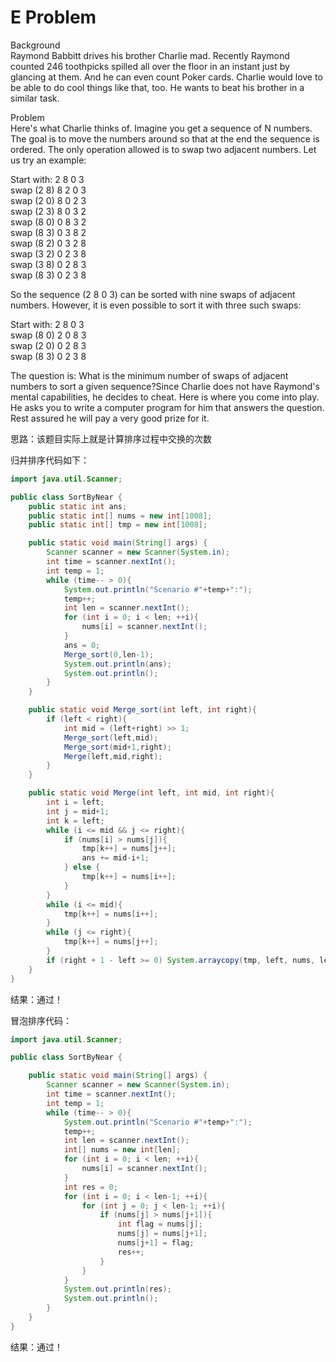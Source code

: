 # E Problem

Background  
Raymond Babbitt drives his brother Charlie mad. Recently Raymond counted 246 toothpicks spilled all over the floor in an instant just by glancing at them. And he can even count Poker cards. Charlie would love to be able to do cool things like that, too. He wants to beat his brother in a similar task.  

Problem  
Here's what Charlie thinks of. Imagine you get a sequence of N numbers. The goal is to move the numbers around so that at the end the sequence is ordered. The only operation allowed is to swap two adjacent numbers. Let us try an example:  

Start with: 2 8 0 3  
swap (2 8) 8 2 0 3  
swap (2 0) 8 0 2 3  
swap (2 3) 8 0 3 2  
swap (8 0) 0 8 3 2  
swap (8 3) 0 3 8 2  
swap (8 2) 0 3 2 8  
swap (3 2) 0 2 3 8  
swap (3 8) 0 2 8 3  
swap (8 3) 0 2 3 8

So the sequence (2 8 0 3) can be sorted with nine swaps of adjacent numbers. However, it is even possible to sort it with three such swaps:  

Start with: 2 8 0 3  
swap (8 0) 2 0 8 3  
swap (2 0) 0 2 8 3  
swap (8 3) 0 2 3 8

The question is: What is the minimum number of swaps of adjacent numbers to sort a given sequence?Since Charlie does not have Raymond's mental capabilities, he decides to cheat. Here is where you come into play. He asks you to write a computer program for him that answers the question. Rest assured he will pay a very good prize for it.

思路：该题目实际上就是计算排序过程中交换的次数

归并排序代码如下：

```java
import java.util.Scanner;

public class SortByNear {
    public static int ans;
    public static int[] nums = new int[1008];
    public static int[] tmp = new int[1008];

    public static void main(String[] args) {
        Scanner scanner = new Scanner(System.in);
        int time = scanner.nextInt();
        int temp = 1;
        while (time-- > 0){
            System.out.println("Scenario #"+temp+":");
            temp++;
            int len = scanner.nextInt();
            for (int i = 0; i < len; ++i){
                nums[i] = scanner.nextInt();
            }
            ans = 0;
            Merge_sort(0,len-1);
            System.out.println(ans);
            System.out.println();
        }
    }

    public static void Merge_sort(int left, int right){
        if (left < right){
            int mid = (left+right) >> 1;
            Merge_sort(left,mid);
            Merge_sort(mid+1,right);
            Merge(left,mid,right);
        }
    }

    public static void Merge(int left, int mid, int right){
        int i = left;
        int j = mid+1;
        int k = left;
        while (i <= mid && j <= right){
            if (nums[i] > nums[j]){
                tmp[k++] = nums[j++];
                ans += mid-i+1;
            } else {
                tmp[k++] = nums[i++];
            }
        }
        while (i <= mid){
            tmp[k++] = nums[i++];
        }
        while (j <= right){
            tmp[k++] = nums[j++];
        }
        if (right + 1 - left >= 0) System.arraycopy(tmp, left, nums, left, right + 1 - left);
    }
}
```

结果：通过！

冒泡排序代码：

```java
import java.util.Scanner;

public class SortByNear {

    public static void main(String[] args) {
        Scanner scanner = new Scanner(System.in);
        int time = scanner.nextInt();
        int temp = 1;
        while (time-- > 0){
            System.out.println("Scenario #"+temp+":");
            temp++;
            int len = scanner.nextInt();
            int[] nums = new int[len];
            for (int i = 0; i < len; ++i){
                nums[i] = scanner.nextInt();
            }
            int res = 0;
            for (int i = 0; i < len-1; ++i){
                for (int j = 0; j < len-1; ++i){
                    if (nums[j] > nums[j+1]){
                        int flag = nums[j];
                        nums[j] = nums[j+1];
                        nums[j+1] = flag;
                        res++;
                    }
                }
            }
            System.out.println(res);
            System.out.println();
        }
    }
}
```

结果：通过！
